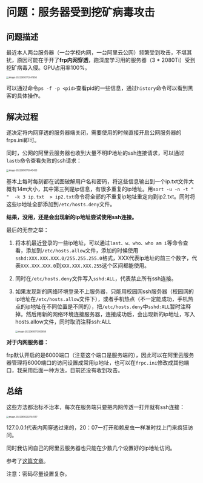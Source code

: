 #  问题：服务器受到挖矿病毒攻击

## 问题描述



最近本人两台服务器（一台学校内网，一台阿里云公网）频繁受到攻击，不堪其扰，原因可能在于开了**frp内网穿透**，跑深度学习用的服务器（3 * 2080Ti）受到挖矿病毒入侵。GPU占用率100%。

<img src="https://raw.github.com/Missyesterday/picgo/main/picgo/image-20220610172847856.png" alt="image-20220610172847856" style="zoom:40%;" />

可以通过命令`ps -f -p <pid>`查看pid的一些信息，通过`history`命令可以看到黑客的具体操作。



## 解决过程

遂决定将内网穿透的服务器端关闭，需要使用的时候直接开启公网服务器的frps.ini即可。

同时，公网的阿里云服务器也收到大量不明IP地址的ssh连接请求，可以通过`lastb`命令查看失败的ssh请求：

<img src="https://raw.github.com/Missyesterday/picgo/main/picgo/image-20220610173040420.png" alt="image-20220610173040420" style="zoom:40%;" />

基本上每时每刻都在试图破解用户名和密码，将这些信息输出到一个ip.txt文件大概有14m大小，其中第三列是ip信息，有很多重复的ip地址。用`sort -u -n -t " "  -k 3 ip.txt  > ip2.txt`命令将全部的不重复ip地址重定向到ip2.txt。同时将这些ip地址全部添加到`/etc/hosts.deny`文件。

**结果，没用，还是会出现新的ip地址尝试使用ssh连接。**

最后的无奈之举：

1.   将本机最近登录的一些ip地址，可以通过`last、w、who、who am i`等命令查看，添加到`/etc/hosts.allow`文件，添加的时候使用`sshd:XXX.XXX.XXX.0/255.255.255.0`格式，XXX代表ip地址的前三个数字，代表`XXX.XXX.XXX.0`到`XXX.XXX.XXX.255`这个区间都能使用。

2.   同时在`/etc/hosts.deny`文件写入`sshd:ALL`，代表禁止所有ssh连接。

3.   如果发现新的网络环境登录不上服务器，只能用校园网ssh服务器（校园网的ip地址在`/etc/hosts.allow`文件下），或者手机热点（不一定能成功，手机热点的ip地址在不同位置是不同的），把`/etc/hosts.deny`中`sshd:ALL`暂时注释掉。然后用新的网络环境连接服务器，连接成功后，会出现新的ip地址，写入hosts.allow文件，同时取消注释ssh:ALL

     <img src="https://raw.github.com/Missyesterday/picgo/main/picgo/image-20220610173903658.png" alt="image-20220610173903658" style="zoom:40%;" />

**对于内网服务器：**

frp默认开启的是6000端口（注意这个端口是服务端的），因此可以在阿里云服务器管理将6000端口的访问设置成常用ip地址，也可以在`frpc.ini`修改成其他端口，我采用后面一种方法，目前还没有收到攻击。

## 总结

这些方法都治标不治本，每次在服务端只要把内网传透一打开就有ssh连接：

<img src="https://raw.github.com/Missyesterday/picgo/main/picgo/image-20220610202744557.png" alt="image-20220610202744557" style="zoom:40%;" />

127.0.0.1代表内网穿透过来的，20：07一打开和赖皮虫一样准时找上门来疯狂访问。

同时我访问自己的阿里云服务器也只能在少数几个设置好的ip地址访问。

参考了[这篇文章](http://wlaq.xjtu.edu.cn/info/1006/1946.htm)。

注意：密码尽量设置复杂。

